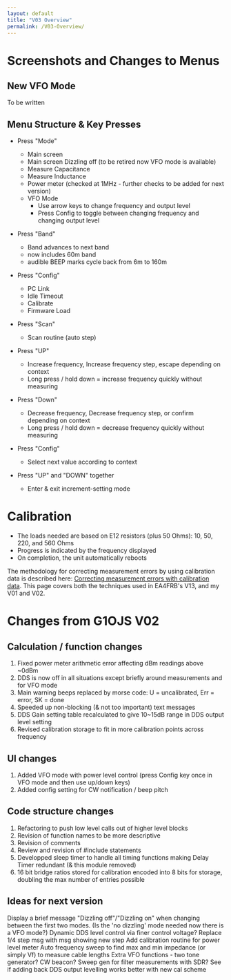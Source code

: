 ```yaml
---
layout: default
title: "V03 Overview"
permalink: /V03-Overview/
---
```

# Screenshots and Changes to Menus 

## New VFO Mode
To be written

## Menu Structure & Key Presses
- Press "Mode"
    - Main screen
    - Main screen Dizzling off (to be retired now VFO mode is available)
    - Measure Capacitance
    - Measure Inductance
    - Power meter (checked at 1MHz - further checks to be added for next version)
    - VFO Mode
        - Use arrow keys to change frequency and output level
        - Press Config to toggle between changing frequency and changing output level
- Press "Band"
    - Band advances to next band
    - now includes 60m band
    - audible BEEP marks cycle back from 6m to 160m
- Press "Config"
    - PC Link
    - Idle Timeout
    - Calibrate
    - Firmware Load
- Press "Scan"
    - Scan routine (auto step)

- Press "UP"
    - Increase frequency, Increase frequency step, escape depending on context
    - Long press / hold down = increase frequency quickly without measuring
- Press "Down"
    - Decrease frequency, Decrease frequency step, or confirm depending on context
    - Long press / hold down = decrease frequency quickly without measuring
- Press "Config"
    - Select next value according to context
- Press "UP" and "DOWN" together
    - Enter & exit increment-setting mode

# Calibration
- The loads needed are based on E12 resistors (plus 50 Ohms): 10, 50, 220, and 560 Ohms
- Progress is indicated by the frequency displayed
- On completion, the unit automatically reboots

The methodology for correcting measurement errors by using calibration data is described here: [Correcting measurement errors with calibration data](https://g1ojs.github.io/G1OJS-MR300-SARK100-Firmware/CorrectingMeasurementErrors/). This page covers both the techniques used in EA4FRB's V13, and my V01 and V02.

# Changes from G1OJS V02

## Calculation / function changes
1. Fixed power meter arithmetic error affecting dBm readings above ~0dBm
2. DDS is now off in all situations except briefly around measurements and for VFO mode
3. Main warning beeps replaced by morse code: U = uncalibrated, Err = error, SK = done
4. Speeded up non-blocking (& not too important) text messages
5. DDS Gain setting table recalculated to give 10~15dB range in DDS output level setting
6. Revised calibration storage to fit in more calibration points across frequency

## UI changes
1. Added VFO mode with power level control (press Config key once in VFO mode and then use up/down keys)
2. Added config setting for CW notification / beep pitch

## Code structure changes
1. Refactoring to push low level calls out of higher level blocks
2. Revision of function names to be more descriptive
3. Revision of comments
4. Review and revision of #include statements
5. Developped sleep timer to handle all timing functions making Delay Timer redundant (& this module removed)
6. 16 bit bridge ratios stored for calibration encoded into 8 bits for storage, doubling the max number of entries possible

## Ideas for next version
Display a brief message "Dizzling off"/"Dizzling on" when changing between the first two modes.
(Is the 'no dizzling' mode needed now there is a VFO mode?)
Dynamic DDS level control via finer control voltage?
Replace 1/4 step msg with msg showing new step
Add calibration routine for power level meter
Auto frequency sweep to find max and min impedance (or simply Vf) to measure cable lengths
Extra VFO functions - two tone generator? CW beacon? Sweep gen for filter measurements with SDR?
See if adding back DDS output levelling works better with new cal scheme







